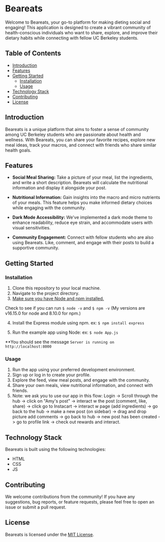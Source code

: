 # Beareats

Welcome to Beareats, your go-to platform for making dieting social and engaging! This application is designed to create a vibrant community of health-conscious individuals who want to share, explore, and improve their dietary habits while connecting with fellow UC Berkeley students.

## Table of Contents

- [Introduction](#introduction)
- [Features](#features)
- [Getting Started](#getting-started)
  - [Installation](#installation)
  - [Usage](#usage)
- [Technology Stack](#technology-stack)
- [Contributing](#contributing)
- [License](#license)

## Introduction

Beareats is a unique platform that aims to foster a sense of community among UC Berkeley students who are passionate about health and wellness. With Beareats, you can share your favorite recipes, explore new meal ideas, track your macros, and connect with friends who share similar health goals.

## Features

- **Social Meal Sharing:** Take a picture of your meal, list the ingredients, and write a short description. Beareats will calculate the nutritional information and display it alongside your post.

- **Nutritional Information:** Gain insights into the macro and micro nutrients of your meals. This feature helps you make informed dietary choices while engaging with the community.

- **Dark Mode Accessibility:** We've implemented a dark mode theme to enhance readability, reduce eye strain, and accommodate users with visual sensitivities.

- **Community Engagement:** Connect with fellow students who are also using Beareats. Like, comment, and engage with their posts to build a supportive community.

## Getting Started

### Installation

1. Clone this repository to your local machine.
2. Navigate to the project directory.
3. [Make sure you have Node and npm installed.](https://docs.npmjs.com/downloading-and-installing-node-js-and-npm) 

Check to see if you can run  ``$ node -v`` and ``$ npm -v`` (My versions are v16.15.0 for node and 8.10.0 for npm.)

4. Install the Express module using npm. 
ex: ``$ npm install express``

6. Run the example app using Node:
ex: ``$ node App.js``

**You should see the message ``Server is running on http://localhost:8000``

### Usage

1. Run the app using your preferred development environment.
2. Sign up or log in to create your profile.
3. Explore the feed, view meal posts, and engage with the community.
4. Share your own meals, view nutritional information, and connect with friends.
5. Note: we ask you to use our app in this flow: Login -> Scroll through the hub -> click on "Amy's post" -> interact w the post (comment, like, share) -> click go to Instacart -> interact w page (add ingredients) -> go back to the hub -> make a new post (on sidebar) -> drag and drop picture add comments -> go back to hub -> new post has been created -> go to profile link -> check out rewards and interact.


## Technology Stack

Beareats is built using the following technologies:

- HTML
- CSS
- JS

## Contributing

We welcome contributions from the community! If you have any suggestions, bug reports, or feature requests, please feel free to open an issue or submit a pull request.

## License

Beareats is licensed under the [MIT License](LICENSE).
